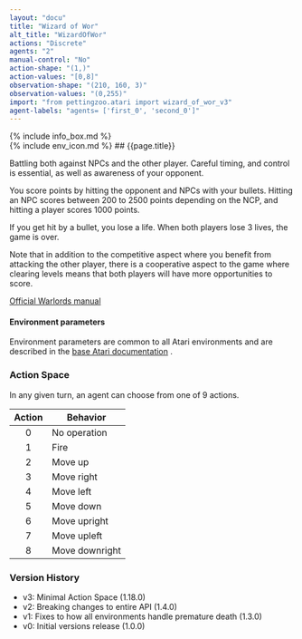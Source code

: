 ```yaml
---
layout: "docu"
title: "Wizard of Wor"
alt_title: "WizardOfWor"
actions: "Discrete"
agents: "2"
manual-control: "No"
action-shape: "(1,)"
action-values: "[0,8]"
observation-shape: "(210, 160, 3)"
observation-values: "(0,255)"
import: "from pettingzoo.atari import wizard_of_wor_v3"
agent-labels: "agents= ['first_0', 'second_0']"
---
```


<div class="docu-info" markdown="1">
{% include info_box.md %}
</div>

<div class="docu-content" markdown="1">
<div class="appear_big env-title" markdown="1">
{% include env_icon.md %}
## {{page.title}}
</div>




Battling both against NPCs and the other player. Careful timing,
and control is essential, as well as awareness of your opponent.

You score points by hitting the opponent and NPCs with your bullets. Hitting an NPC scores between 200 to 2500 points depending on the NCP, and hitting a player scores 1000 points.

If you get hit by a bullet, you lose a life. When both players lose 3 lives, the game is over.

Note that in addition to the competitive aspect where you benefit from attacking the other player, there is a cooperative aspect to the game where clearing levels means that both players will have more opportunities to score.

[Official Warlords manual](https://atariage.com/manual_html_page.php?SoftwareLabelID=593)

#### Environment parameters

Environment parameters are common to all Atari environments and are described in the [base Atari documentation](../atari) .

### Action Space

In any given turn, an agent can choose from one of 9 actions.

| Action    | Behavior  |
|:---------:|-----------|
| 0         | No operation |
| 1         | Fire |
| 2         | Move up |
| 3         | Move right |
| 4         | Move left |
| 5         | Move down |
| 6         | Move upright |
| 7         | Move upleft |
| 8         | Move downright |

### Version History

* v3: Minimal Action Space (1.18.0)
* v2: Breaking changes to entire API (1.4.0)
* v1: Fixes to how all environments handle premature death (1.3.0)
* v0: Initial versions release (1.0.0)
</div>

